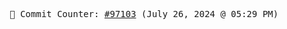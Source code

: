 <p align="center">
    <samp>
        📮 Commit Counter: <a href="https://github.com/Javascript-void0/Javascript-void0/commits/main">#97103</a> (July 26, 2024 @ 05:29 PM)
    </samp>
</p>